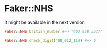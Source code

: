 # Faker::NHS

It might be available in the next version

```ruby
Faker::NHS.british_number #=> "403 958 5577"

Faker::NHS.check_digit(400_012_114) #=> 6
```
